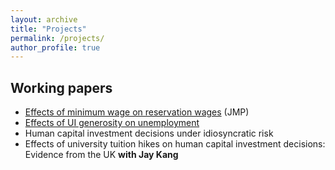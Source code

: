 ```yaml
---
layout: archive
title: "Projects"
permalink: /projects/
author_profile: true
---
```


## Working papers
  - [Effects of minimum wage on reservation wages](/files/research_projects/JMP/JMP_draft.pdf)
(JMP)
  - [Effects of UI generosity on unemployment](/files/research_projects/SYP/fnl_drft.pdf)
  - Human capital investment decisions under idiosyncratic risk
  - Effects of university tuition hikes on human capital investment decisions: Evidence from the UK __with Jay Kang__


 <!-- ## Selected Peer-Reviewed Papers

{% for post in site.selected reversed %}
  {% include archive-single-research.html %}
{% endfor %}

## Other Publications

{% for post in site.research reversed %}
  {% include archive-single-research.html %}
{% endfor %}

## Working Papers

{% for post in site.workingpapers reversed %}
  {% include archive-single-research.html %}
{% endfor %} -->
